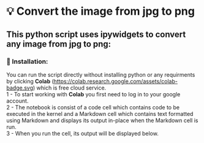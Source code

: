 # 💡 Convert the image from jpg to png


## This python script uses ipywidgets to convert any image from jpg to png:


### 🔧 Installation:

You can run the script directly without installing python or any requirments by clicking **Colab** (https://colab.research.google.com/assets/colab-badge.svg) which is free cloud service.\
1 - To start working with **Colab** you first need to log in to your google account.\
2 - The notebook is consist of a code cell which contains code to be executed in the kernel and a Markdown cell which contains text formatted using Markdown and displays its output in-place when the Markdown cell is run.\
3 - When you run the cell, its output will be displayed below.
